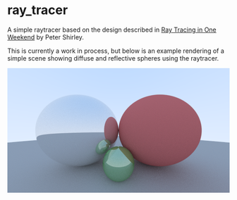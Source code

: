# ray_tracer

A simple raytracer based on the design described in [Ray Tracing in One Weekend](https://raytracing.github.io/books/RayTracingInOneWeekend.html) by Peter Shirley.

This is currently a work in process, but below is an example rendering of a simple scene showing diffuse and reflective spheres using the raytracer. 

![Example render](/image.png?raw=true "Simple rendering using the ray tracer")